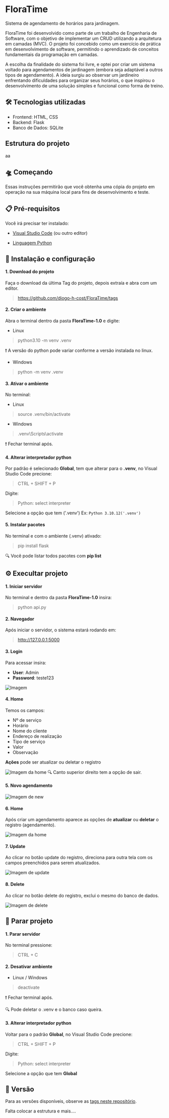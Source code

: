 # FloraTime
Sistema de agendamento de horários para jardinagem.

FloraTime foi desenvolvido como parte de um trabalho de Engenharia de Software, com o objetivo de implementar um CRUD utilizando a arquitetura em camadas (MVC). O projeto foi concebido como um exercício de prática em desenvolvimento de software, permitindo o aprendizado de conceitos fundamentais da programação em camadas.

A escolha da finalidade do sistema foi livre, e optei por criar um sistema voltado para agendamentos de jardinagem (embora seja adaptável a outros tipos de agendamento). A ideia surgiu ao observar um jardineiro enfrentando dificuldades para organizar seus horários, o que inspirou o desenvolvimento de uma solução simples e funcional como forma de treino.

## 🛠 Tecnologias utilizadas

- Frontend: HTML, CSS
- Backend: Flask
- Banco de Dados: SQLite

## Estrutura do projeto

aa

## 🛸 Começando

Essas instruções permitirão que você obtenha uma cópia do projeto em operação na sua máquina local para fins de desenvolvimento e teste.

## 📋 Pré-requisitos

Você irá precisar ter instalado:

- [Visual Studio Code](https://code.visualstudio.com/) (ou outro editor)

- [Linguagem Python](https://www.python.org/)

## 🔧 Instalação e configuração

#### 1. Download do projeto

Faça o download da última Tag do projeto, depois extraía e abra com um editor.
> https://github.com/diogo-h-cost/FloraTime/tags

#### 2. Criar o ambiente

Abra o terminal dentro da pasta **FloraTime-1.0** e digite:

- Linux
> python3.10 -m venv .venv

❗️ A versão do python pode variar conforme a versão instalada no linux.

- Windows
> python -m venv .venv

#### 3. Ativar o ambiente

No terminal:

- Linux
> source .venv/bin/activate

- Windows
> .venv\Scripts\activate

❗️ Fechar terminal após.

#### 4. Alterar interpretador python

Por padrão é selecionado **Global**, tem que alterar para o **.venv**, no Visual Studio Code precione:
> CTRL + SHIFT + P

Digite:
> Python: select interpreter

Selecione a opção que tem ('.venv')
Ex: `Python 3.10.12('.venv')`

#### 5. Instalar pacotes

No terminal e com o ambiente (.venv) ativado:

> pip install flask

🔍 Você pode listar todos pacotes com **pip list**

## ⚙️ Execultar projeto

#### 1. Iniciar servidor

No terminal e dentro da pasta **FloraTime-1.0** insira:
> python api.py

#### 2. Navegador

Após iniciar o servidor, o sistema estará rodando em:
> http://127.0.0.1:5000

#### 3. Login

Para acessar insira:
- **User**: Admin
- **Password**: teste123

![Imagem](readme/login.png)

#### 4. Home

Temos os campos:
- Nº de serviço
- Horário
- Nome do cliente
- Endereço de realização
- Tipo de serviço
- Valor
- Observação

**Ações** pode ser atualizar ou deletar o registro

![Imagem da home](readme/home.png)
🔍 Canto superior direito tem a opção de sair.

#### 5. Novo agendamento

![Imagem de new](readme/new.png)

#### 6. Home

Após criar um agendamento aparece as opções de **atualizar** ou **deletar** o registro (agendamento).

![Imagem da home](readme/new_home.png)

#### 7. Update

Ao clicar no botão update do registro, direciona para outra tela com os campos preenchidos para serem atualizados.

![Imagem de update](readme/update.png)

#### 8. Delete

Ao clicar no botão delete do registro, exclui o mesmo do banco de dados.

![Imagem de delete](readme/delete.png)

## 📍 Parar projeto

#### 1. Parar servidor

No terminal pressione:
> CTRL + C

#### 2. Desativar ambiente

- Linux / Windows
> deactivate

❗️ Fechar terminal após.

🔍 Pode deletar o .venv e o banco caso queira.

#### 3. Alterar interpretador python

Voltar para o padrão **Global**, no Visual Studio Code precione:
> CTRL + SHIFT + P

Digite:
> Python: select interpreter

Selecione a opção que tem **Global**

## 📌 Versão

Para as versões disponíveis, observe as [tags neste repositório](https://github.com/diogo-h-cost/FloraTime/tags).



Falta colocar a estrutura e mais....